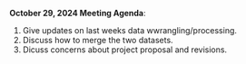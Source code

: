 **October 29, 2024 Meeting Agenda**:

1. Give updates on last weeks data wwrangling/processing.
2. Discuss how to merge the two datasets.
3. Dicuss concerns about project proposal and revisions.
